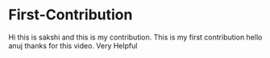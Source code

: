 # First-Contribution
Hi this is sakshi and this is my contribution.
This is my first contribution
hello anuj thanks for this video. Very Helpful
